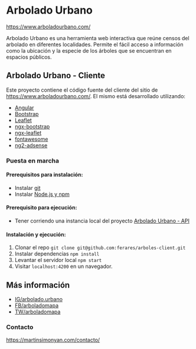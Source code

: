 # Arbolado Urbano
https://www.arboladourbano.com/

Arbolado Urbano es una herramienta web interactiva que reúne censos del arbolado en diferentes localidades. Permite el fácil acceso a información como la ubicación y la especie de los árboles que se encuentran en espacios públicos.

## Arbolado Urbano - Cliente

Este proyecto contiene el código fuente del cliente del sitio de https://www.arboladourbano.com/. El mismo está desarrollado utilizando:

- [Angular](https://angular.io/)
- [Bootstrap](https://getbootstrap.com/)
- [Leaflet](https://leafletjs.com/)
- [ngx-bootstrap](https://valor-software.com/ngx-bootstrap/)
- [ngx-leaflet](https://github.com/Asymmetrik/ngx-leaflet)
- [fontawesome](https://fontawesome.com/)
- [ng2-adsense](https://github.com/scttcper/ng2-adsense)

### Puesta en marcha

#### Prerequisitos para instalación:

- Instalar [git](https://git-scm.com/)
- Instalar [Node.js y npm](https://nodejs.org/)

#### Prerequisito para ejecución:

- Tener corriendo una instancia local del proyecto [Arbolado Urbano - API](https://github.com/ferares/arboles-api)

#### Instalación y ejecución:

1. Clonar el repo `git clone git@github.com:ferares/arboles-client.git`
2. Instalar dependencias `npm install`
3. Levantar el servidor local `npm start`
4. Visitar `localhost:4200` en un navegador.

## Más información

* [IG/arbolado.urbano](https://www.instagram.com/arbolado.urbano/)
* [FB/arboladomapa](https://www.facebook.com/arboladomapa/)
* [TW/arboladomapa](https://twitter.com/arboladomapa)

### Contacto

https://martinsimonyan.com/contacto/
